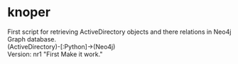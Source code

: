 # knoper
First script for retrieving ActiveDirectory objects and there relations in Neo4j Graph database.<br>
(ActiveDirectory)-[:Python]->(Neo4j)<br> 
Version: nr1 "First Make it work."


